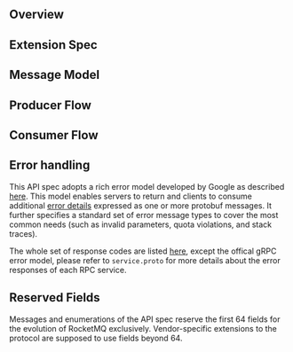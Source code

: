 ## Overview

## Extension Spec

## Message Model

## Producer Flow

## Consumer Flow

## Error handling
This API spec adopts a rich error model developed by Google as described [here](https://github.com/googleapis/googleapis/blob/master/google/rpc/status.proto). This model enables servers to return and clients to consume additional [error details](https://github.com/googleapis/googleapis/blob/master/google/rpc/error_details.proto) expressed as one or more protobuf messages. It further specifies a standard set of error message types to cover the most common needs (such as invalid parameters, quota violations, and stack traces).

The whole set of response codes are listed [here](https://github.com/googleapis/googleapis/blob/master/google/rpc/code.proto), except the offical gRPC error model, please refer to `service.proto` for more details about the error responses of each RPC service.

## Reserved Fields
Messages and enumerations of the API spec reserve the first 64 fields for the evolution of RocketMQ exclusively. Vendor-specific extensions to the protocol are supposed to use fields beyond 64.